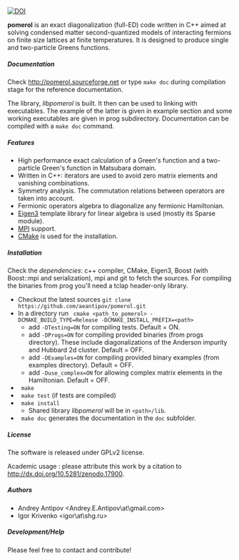 [![DOI](https://zenodo.org/badge/4569/aeantipov/pomerol.svg)](http://dx.doi.org/10.5281/zenodo.17900)

**pomerol** is an exact diagonalization (full-ED) code written in C++ aimed at solving condensed matter second-quantized models of interacting fermions on finite size lattices at finite temperatures. It is designed to produce single and two-particle Greens functions.

##### Documentation
Check http://pomerol.sourceforge.net or type `make doc` during compilation stage for the reference documentation.

The library, _libpomerol_ is built. It then can be used to linking with executables. The example of the latter is given in example section and some working executables are given in prog subdirectory.
Documentation can be compiled with a `make doc` command.
#####  Features
  * High performance exact calculation of a Green's function and a two-particle Green's function in Matsubara domain.
  * Written in C++: iterators are used to avoid zero matrix elements and vanishing combinations. 
  * Symmetry analysis. The commutation relations between operators are taken into account.
  * Fermionic operators algebra to diagonalize any fermionic Hamiltonian.
  * [Eigen3](http://eigen.tuxfamily.org) template library for linear algebra is used (mostly its Sparse module).
  * [MPI](http://en.wikipedia.org/wiki/Message_Passing_Interface) support. 
  * [CMake](http://www.cmake.org) is used for the installation.

##### Installation
  Check the *dependencies*: c++ compiler, CMake, Eigen3, Boost (with Boost::mpi and serialization), mpi and git to fetch the sources. For compiling the binaries from prog you'll need a tclap header-only library. 
  - Checkout the latest sources `git clone https://github.com/aeantipov/pomerol.git`
  - In a directory run ` cmake <path_to_pomerol> -DCMAKE_BUILD_TYPE=Release -DCMAKE_INSTALL_PREFIX=<path>` 
    * add `-DTesting=ON` for compiling tests. Default = ON.
    * add `-DProgs=ON` for compiling provided binaries (from progs directory). These include diagonalizations of the Anderson impurity and Hubbard 2d cluster. Default = OFF.
    * add `-DExamples=ON` for compiling provided binary examples (from examples directory). Default = OFF.
    * add `-Duse_complex=ON` for allowing complex matrix elements in the Hamiltonian. Default = OFF.
  - ` make`
  - ` make test` (if tests are compiled)
  - ` make install`
    * Shared library _libpomerol_ will be in `<path>/lib`.
  - ` make doc` generates the documentation in the `doc` subfolder.

##### License 
The software is released under GPLv2 license. 

Academic usage : please attribute this work by a citation to http://dx.doi.org/10.5281/zenodo.17900.
##### Authors
  * Andrey Antipov <Andrey.E.Antipov\at\gmail.com>
  * Igor Krivenko <igor\at\shg.ru>

##### Development/Help 
Please feel free to contact and contribute!
